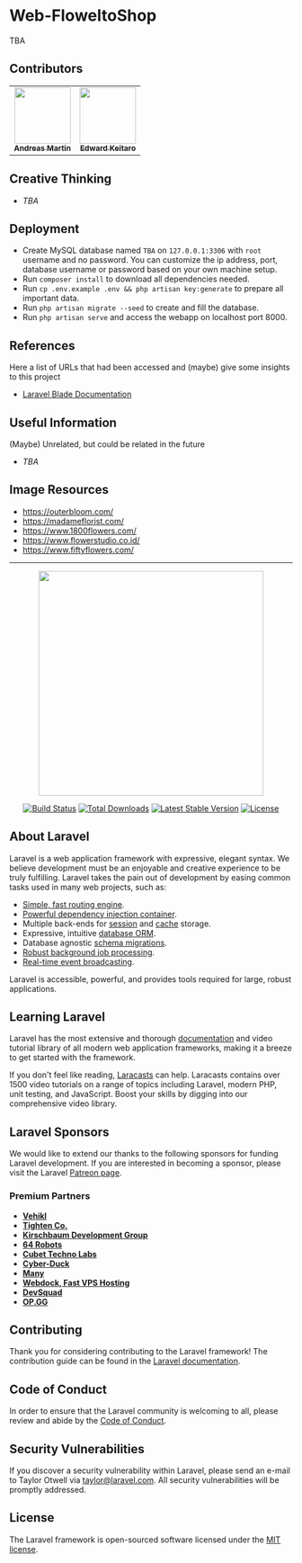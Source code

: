 # Web-FloweltoShop

TBA


## Contributors

<table>
  <tr>
    <td align="center">
      <a href="https://AVM-Martin.my.id/">
        <img src="https://github.com/AVM-Martin.png" width="100px;" alt=""/><br />
        <sub><b>Andreas Martin</b></sub>
      </a>
    </td>
    <td align="center">
      <a href="https://github.com/ekeitaro/">
        <img src="https://github.com/ekeitaro.png" width="100px;" alt=""/><br />
        <sub><b>Edward Keitaro</b></sub>
      </a>
    </td>
  </tr>
</table>


## Creative Thinking

  * *TBA*


## Deployment

  * Create MySQL database named `TBA` on `127.0.0.1:3306` with `root` username and no password. You can customize the ip address, port, database username or password based on your own machine setup.
  * Run `composer install` to download all dependencies needed.
  * Run `cp .env.example .env && php artisan key:generate` to prepare all important data.
  * Run `php artisan migrate --seed` to create and fill the database.
  * Run `php artisan serve` and access the webapp on localhost port 8000.


## References

Here a list of URLs that had been accessed and (maybe) give some insights to this project

  * [Laravel Blade Documentation](https://laravel.com/docs/7.x/blade)


## Useful Information

(Maybe) Unrelated, but could be related in the future

  * *TBA*


## Image Resources

  * https://outerbloom.com/
  * https://madameflorist.com/
  * https://www.1800flowers.com/
  * https://www.flowerstudio.co.id/
  * https://www.fiftyflowers.com/


<hr/>

<p align="center"><a href="https://laravel.com" target="_blank"><img src="https://raw.githubusercontent.com/laravel/art/master/logo-lockup/5%20SVG/2%20CMYK/1%20Full%20Color/laravel-logolockup-cmyk-red.svg" width="400"></a></p>

<p align="center">
<a href="https://travis-ci.org/laravel/framework"><img src="https://travis-ci.org/laravel/framework.svg" alt="Build Status"></a>
<a href="https://packagist.org/packages/laravel/framework"><img src="https://poser.pugx.org/laravel/framework/d/total.svg" alt="Total Downloads"></a>
<a href="https://packagist.org/packages/laravel/framework"><img src="https://poser.pugx.org/laravel/framework/v/stable.svg" alt="Latest Stable Version"></a>
<a href="https://packagist.org/packages/laravel/framework"><img src="https://poser.pugx.org/laravel/framework/license.svg" alt="License"></a>
</p>

## About Laravel

Laravel is a web application framework with expressive, elegant syntax. We believe development must be an enjoyable and creative experience to be truly fulfilling. Laravel takes the pain out of development by easing common tasks used in many web projects, such as:

- [Simple, fast routing engine](https://laravel.com/docs/routing).
- [Powerful dependency injection container](https://laravel.com/docs/container).
- Multiple back-ends for [session](https://laravel.com/docs/session) and [cache](https://laravel.com/docs/cache) storage.
- Expressive, intuitive [database ORM](https://laravel.com/docs/eloquent).
- Database agnostic [schema migrations](https://laravel.com/docs/migrations).
- [Robust background job processing](https://laravel.com/docs/queues).
- [Real-time event broadcasting](https://laravel.com/docs/broadcasting).

Laravel is accessible, powerful, and provides tools required for large, robust applications.

## Learning Laravel

Laravel has the most extensive and thorough [documentation](https://laravel.com/docs) and video tutorial library of all modern web application frameworks, making it a breeze to get started with the framework.

If you don't feel like reading, [Laracasts](https://laracasts.com) can help. Laracasts contains over 1500 video tutorials on a range of topics including Laravel, modern PHP, unit testing, and JavaScript. Boost your skills by digging into our comprehensive video library.

## Laravel Sponsors

We would like to extend our thanks to the following sponsors for funding Laravel development. If you are interested in becoming a sponsor, please visit the Laravel [Patreon page](https://patreon.com/taylorotwell).

### Premium Partners

- **[Vehikl](https://vehikl.com/)**
- **[Tighten Co.](https://tighten.co)**
- **[Kirschbaum Development Group](https://kirschbaumdevelopment.com)**
- **[64 Robots](https://64robots.com)**
- **[Cubet Techno Labs](https://cubettech.com)**
- **[Cyber-Duck](https://cyber-duck.co.uk)**
- **[Many](https://www.many.co.uk)**
- **[Webdock, Fast VPS Hosting](https://www.webdock.io/en)**
- **[DevSquad](https://devsquad.com)**
- **[OP.GG](https://op.gg)**

## Contributing

Thank you for considering contributing to the Laravel framework! The contribution guide can be found in the [Laravel documentation](https://laravel.com/docs/contributions).

## Code of Conduct

In order to ensure that the Laravel community is welcoming to all, please review and abide by the [Code of Conduct](https://laravel.com/docs/contributions#code-of-conduct).

## Security Vulnerabilities

If you discover a security vulnerability within Laravel, please send an e-mail to Taylor Otwell via [taylor@laravel.com](mailto:taylor@laravel.com). All security vulnerabilities will be promptly addressed.

## License

The Laravel framework is open-sourced software licensed under the [MIT license](https://opensource.org/licenses/MIT).
